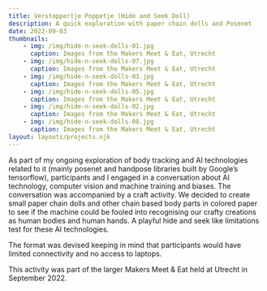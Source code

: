 ```yaml
---
title: Verstoppertje Poppetje (Hide and Seek Doll)
description: A quick exploration with paper chain dolls and Posenet
date: 2022-09-03
thumbnails:
    - img: /img/hide-n-seek-dolls-01.jpg
      caption: Images from the Makers Meet & Eat, Utrecht
    - img: /img/hide-n-seek-dolls-07.jpg
      caption: Images from the Makers Meet & Eat, Utrecht
    - img: /img/hide-n-seek-dolls-03.jpg
      caption: Images from the Makers Meet & Eat, Utrecht
    - img: /img/hide-n-seek-dolls-05.jpg
      caption: Images from the Makers Meet & Eat, Utrecht
    - img: /img/hide-n-seek-dolls-02.jpg
      caption: Images from the Makers Meet & Eat, Utrecht
    - img: /img/hide-n-seek-dolls-08.jpg
      caption: Images from the Makers Meet & Eat, Utrecht
layout: layouts/projects.njk
---
```


As part of my ongoing exploration of body tracking and AI technologies related to it (mainly posenet and handpose libraries built by Google’s tensorflow), participants and I engaged in a conversation about AI technology, computer vision and machine training and biases. 
The conversation was accompanied by a craft activity. We decided to create small paper chain dolls and other chain based body parts in colored paper to see if the machine could be fooled into recognising our crafty creations as human bodies and human hands. A playful hide and seek like limitations test for these AI technologies. 

The format was devised keeping in mind that participants would have limited connectivity and no access to laptops. 

This activity was part of the larger Makers Meet & Eat held at Utrecht in September 2022. 
